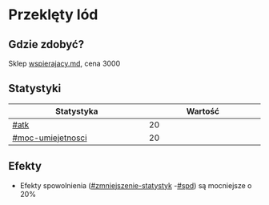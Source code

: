 # Przeklęty lód

## Gdzie zdobyć?

Sklep [wspierajacy.md](../../sklepy/wspierajacy.md "mention"), cena 3000

## Statystyki

<table><thead><tr><th width="294">Statystyka</th><th width="249">Wartość</th></tr></thead><tbody><tr><td><a data-mention href="../../inne/statystyki.md#atk">#atk</a></td><td>20</td></tr><tr><td><a data-mention href="../../inne/statystyki.md#moc-umiejetnosci">#moc-umiejetnosci</a></td><td>20</td></tr></tbody></table>

## Efekty

* Efekty spowolnienia ([#zmniejszenie-statystyk](../../inne/efekty.md#zmniejszenie-statystyk "mention") -[#spd](../../inne/statystyki.md#spd "mention")) są mocniejsze o 20%
